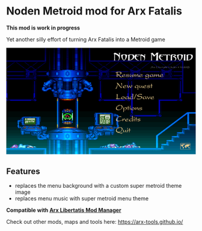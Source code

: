 # Noden Metroid mod for Arx Fatalis

**This mod is work in progress**

Yet another silly effort of turning Arx Fatalis into a Metroid game

![preview](preview.jpg?raw=true "preview")

## Features

- replaces the menu background with a custom super metroid theme image
- replaces menu music with super metroid menu theme

**Compatible with
[Arx Libertatis Mod Manager](https://github.com/fredlllll/ArxLibertatisModManager)**

Check out other mods, maps and tools here: https://arx-tools.github.io/
